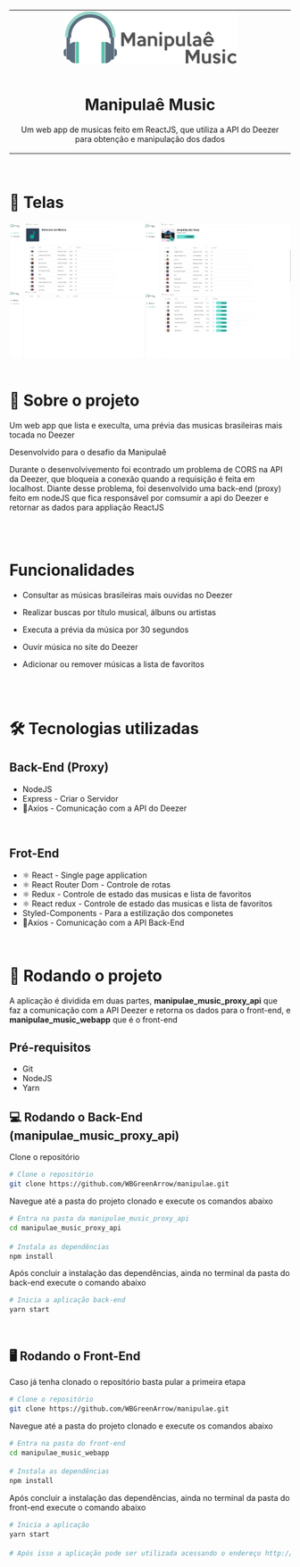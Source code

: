 
<table align="center">
 
 <tr>
  
  <td align="center" width="9999">
   
<img src="./manipulae-music-logo.png" style="display: block; margin: auto;" alt="manipulae-music_logo">

<br>

# Manipulaê Music

Um web app de musicas feito em ReactJS, que utiliza a API do Deezer para obtenção e manipulação dos dados
</td></tr></table>

<br>

# 🎨 Telas

<img src="./manipulae-music-screenshots.jpg">

<br>
<br>


# 📃 Sobre o projeto

Um web app que lista e execulta, uma prévia das musicas brasileiras mais tocada no Deezer

Desenvolvido para o desafio da Manipulaê

Durante o desenvolvivemento foi econtrado um problema de CORS na API da Deezer, que bloqueia a conexão quando a requisição é feita em localhost. Diante desse problema, foi desenvolvido uma back-end (proxy) feito em nodeJS que fica responsável por comsumir a api do Deezer e retornar as dados para appliação ReactJS

<br>
<br>

# Funcionalidades

-   Consultar as músicas brasileiras mais ouvidas no Deezer

-   Realizar buscas por título musical, álbuns ou artistas

-   Executa a prévia da música por 30 segundos

- Ouvir música no site do Deezer

-   Adicionar ou remover músicas a lista de favoritos

<br><br>

# 🛠 Tecnologias utilizadas

## Back-End (Proxy)

-   NodeJS
-   Express - Criar o Servidor
-   📡Axios - Comunicação com a API do Deezer

<br>

## Frot-End

-   ⚛ React - Single page application
-   ⚛ React Router Dom - Controle de rotas
-   ⚛ Redux - Controle de estado das musicas e lista de favoritos
-   ⚛ React redux - Controle de estado das musicas e lista de favoritos
-   Styled-Components - Para a estilização dos componetes
-   📡Axios - Comunicação com a API Back-End

<br>

# 🚀 Rodando o projeto

A aplicação é dividida em duas partes, <b>manipulae_music_proxy_api</b> que faz a comunicação com a API Deezer e retorna os dados para o front-end, e <b>manipulae_music_webapp</b> que é o front-end

## Pré-requisitos

-   Git
-   NodeJS
-   Yarn
    <br>

## 💻 Rodando o Back-End (manipulae_music_proxy_api)

Clone o repositório

```bash
# Clone o repositório
git clone https://github.com/WBGreenArrow/manipulae.git
```
Navegue até a pasta do projeto clonado e execute os comandos abaixo

```bash
# Entra na pasta da manipulae_music_proxy_api
cd manipulae_music_proxy_api

# Instala as dependências
npm install
```

Após concluir a instalação das dependências, ainda no terminal da pasta do back-end execute o comando abaixo


```bash
# Inicia a aplicação back-end
yarn start
```
<br>

## 🖥 Rodando o Front-End

Caso já tenha clonado o repositório basta pular a primeira etapa

```bash
# Clone o repositório
git clone https://github.com/WBGreenArrow/manipulae.git
```
Navegue até a pasta do projeto clonado e execute os comandos abaixo


```bash
# Entra na pasta do front-end
cd manipulae_music_webapp

# Instala as dependências
npm install
```


Após concluir a instalação das dependências, ainda no terminal da pasta do front-end execute o comando abaixo


```bash
# Inicia a aplicação
yarn start

# Após isso a aplicação pode ser utilizada acessando o endereço http://localhost:3000
```
